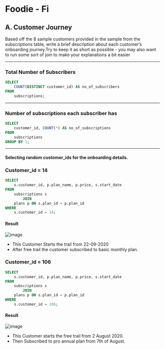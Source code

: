 # Foodie - Fi

## A. Customer Journey

Based off the 8 sample customers provided in the sample from the subscriptions table, write a brief description about each customer’s onboarding journey.Try to keep it as short as possible - you may also want to run some sort of join to make your explanations a bit easier

***

### Total Number of Subscribers

```sql
SELECT 
    COUNT(DISTINCT customer_id) AS no_of_subscribers
FROM
    subscriptions;
```

***

### Number of subscriptions each subscriber has

```sql
SELECT 
    customer_id, COUNT(*) AS no_of_subscriptions
FROM
    subscriptions
GROUP BY 1;
```

***

#### Selecting random customer_ids for the onboarding details.

### Customer_id = 14

```sql
SELECT 
    s.customer_id, p.plan_name, p.price, s.start_date
FROM
    subscriptions s
        JOIN
    plans p ON s.plan_id = p.plan_id
WHERE
    s.customer_id = 14;
```

#### Result
![image](https://github.com/JenishBabu/8-Week-SQL-Challenge/assets/110540665/65fcda5e-539f-4429-949d-2444888aa708)

* This Customer Starts the trail from 22-09-2020
* After free trail the customer subscribed to basic monthly plan.

### Customer_id = 106

```sql
SELECT 
    s.customer_id, p.plan_name, p.price, s.start_date
FROM
    subscriptions s
        JOIN
    plans p ON s.plan_id = p.plan_id
WHERE
    s.customer_id = 106;
```

#### Result
![image](https://github.com/JenishBabu/8-Week-SQL-Challenge/assets/110540665/d3ef6929-d80c-4198-9cff-bca6251c7bc3)

* This Customer starts the free trail from 2 August 2020.
* Then Subscribed to pro annual plan from 7th of August.

